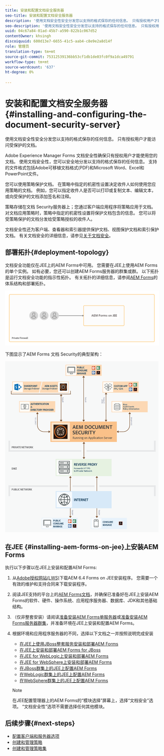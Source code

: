 ```yaml
---
title: 安装和配置文档安全服务器
seo-title: 安装和配置文档安全服务器
description: '使用文档安全性安全分发您以支持的格式保存的任何信息。 只有授权用户才能访问受保护的文档。 '
seo-description: '使用文档安全性安全分发您以支持的格式保存的任何信息。 只有授权用户才能访问受保护的文档。 '
uuid: 04c67a84-01ad-45b7-a590-822b1c067d52
contentOwner: khsingh
discoiquuid: 600d13e7-6655-41c5-aab4-c8e9e2a8d14f
role: 管理员
translation-type: tm+mt
source-git-commit: 75312539136bb53cf1db1de03fc0f9a1dca49791
workflow-type: tm+mt
source-wordcount: '637'
ht-degree: 0%

---
```



# 安装和配置文档安全服务器{#installing-and-configuring-the-document-security-server}

使用文档安全性安全分发您以支持的格式保存的任何信息。 只有授权用户才能访问受保护的文档。

Adobe Experience Manager Forms 文档安全性确保只有授权用户才能使用您的文档。 使用文档安全性，您可以安全地分发以支持的格式保存的任何信息。 支持的文件格式包括Adobe可移植文档格式(PDF)和Microsoft Word、Excel和PowerPoint文件。

您可以使用策略保护文档。 在策略中指定的机密性设置决定收件人如何使用您应用策略的文档。 例如，您可以指定收件人是否可以打印或复制文本、编辑文本，或向受保护的文档添加签名和注释。

策略存储在文档 Security服务器上；您通过客户端应用程序将策略应用于文档。 对文档应用策略时，策略中指定的机密性设置将保护文档包含的信息。 您可以将受策略保护的文档分发给受策略授权的收件人。

文档安全性还为客户端、查看器和索引器提供保护文档、视图保护文档和索引保护文档。 有关文档安全的详细信息，请参见[关于文档安全](/help/forms/using/admin-help/document-security.md)。

## 部署拓扑{#deployment-topology}

文档安全功能仅在JEE上的AEM Forms中可用。 您需要在JEE上使用AEM Forms的单个实例。 如有必要，您还可以创建AEM Forms服务器的群集或群。 以下拓扑是运行文档安全功能的指示性拓扑。 有关拓扑的详细信息，请参阅[AEM Forms](aem-forms-architecture-deployment.md)的体系结构和部署拓扑。

<!--fix above link-->

![](do-not-localize/document-security-server_topology.png)

下图显示了AEM Forms 文档 Security的典型架构：

![](do-not-localize/document-security-typical-environment.png)

## 在JEE {#installing-aem-forms-on-jee}上安装AEM Forms

执行以下步骤以在JEE上安装和配置AEM Forms:

1. 从[Adobe授权网站(LWS)](https://licensing.adobe.com/)下载AEM 6.4 Forms on JEE安装程序。 您需要一个有效的维护和支持合同来下载安装程序。
1. 阅读JEE支持的平台上的[AEM Forms文档](/help/forms/using/aem-forms-jee-supported-platforms.md)，并确保已准备好在JEE上安装AEM Forms的软件、硬件、操作系统、应用程序服务器、数据库、JDK和其他基础结构。
1. （仅非整套安装）请阅读[准备安装AEM Forms单服务器](https://www.adobe.com/go/learn_aemforms_prepareInstallsingle_64)或[准备安装AEM Forms服务器群集](https://www.adobe.com/go/learn_aemforms_prepareInstallcluster_64)，并准备环境在JEE上安装和配置AEM Forms。
1. 根据环境和应用程序服务器的不同，选择以下文档之一并按照说明完成安装

   * [在JEE上使用JBoss整套服务安装和部署AEM Forms](https://www.adobe.com/go/learn_aemforms_installTurnkey_64)
   * [在JEE上安装和部署AEM Forms for JBoss](https://www.adobe.com/go/learn_aemforms_installJBoss_64)
   * [在JEE for WebLogic上安装和部署AEM Forms](https://www.adobe.com/go/learn_aemforms_installWebLogic_64)
   * [在JEE for WebSphere上安装和部署AEM Forms](https://www.adobe.com/go/learn_aemforms_installWebSphere_64)
   * [在JBoss群集上的JEE上配置AEM Forms](https://www.adobe.com/go/learn_aemforms_clusterJBoss_64)
   * [在WebLogic群集上的JEE上配置AEM Forms](https://www.adobe.com/go/learn_aemforms_clusterWebLogic_64)
   * [在WebSphere群集上的JEE上配置AEM Forms](https://www.adobe.com/go/learn_aemforms_clusterWebSphere_64)

   >[!NOTE]
   >
   >在JEE配置管理器上的AEM Forms的“模块选择”屏幕上，选择“文档安全”选项。 “文档安全性”选项不需要选择任何其他模块。

## 后续步骤{#next-steps}

* [配置客户端和服务器选项](/help/forms/using/admin-help/configuring-client-server-options.md)
* [创建和管理策略](/help/forms/using/admin-help/creating-policies.md)
* [创建和管理策略集](/help/forms/using/admin-help/creating-policy-sets.md)
